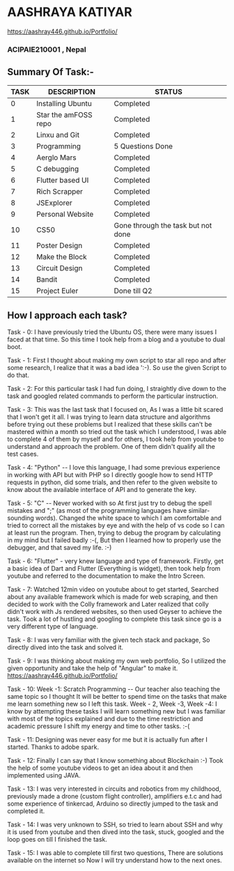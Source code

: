 # AASHRAYA KATIYAR
https://aashray446.github.io/Portfolio/
### ACIPAIE210001 , Nepal
## Summary Of Task:-
| TASK 	| DESCRIPTION          	| STATUS                             	|
|------	|----------------------	|------------------------------------	|
| 0    	| Installing Ubuntu    	| Completed                          	|
| 1    	| Star the amFOSS repo 	| Completed                          	|
| 2    	| Linxu and Git        	| Completed                          	|
| 3    	| Programming          	| 5 Questions Done                   	|
| 4    	| Aerglo Mars          	| Completed                          	|
| 5    	| C debugging          	| Completed                          	|
| 6    	| Flutter based UI     	| Completed                          	|
| 7    	| Rich Scrapper        	| Completed                          	|
| 8    	| JSExplorer           	| Completed                          	|
| 9    	| Personal Website     	| Completed                          	|
| 10   	| CS50                 	| Gone through the task but not done 	|
| 11   	| Poster Design        	| Completed                          	|
| 12   	| Make the Block       	| Completed                          	|
| 13   	| Circuit Design       	| Completed                          	|
| 14   	| Bandit               	| Completed                          	|
| 15   	| Project Euler        	| Done till Q2                       	|

## How I approach each task?
Task - 0: I have previously tried the Ubuntu OS, there were many issues I faced at that time. So this time I took help from a blog and a youtube to dual boot.

Task - 1: First I thought about making my own script to star all repo and after some research, I realize that it was a bad idea ':-). So use the given Script to do that.

Task - 2: For this particular task I had fun doing, I straightly dive down to the task and googled related commands to perform the particular instruction.

Task - 3: This was the last task that I focused on, As I was a little bit scared that I won't get it all. I was trying to learn data structure and algorithms before trying out these problems but I realized that these skills can't be mastered within a month so tried out the task which I understood, I was able to complete 4 of them by myself and for others,  I took help from youtube to understand and approach the problem.  One of them didn't qualify all the test cases.

Task - 4: "Python" -- I love this language, I had some previous experience in working with API but with PHP so I directly google how to send HTTP requests in python, did some trials, and then refer to the given website to know about the available interface of API and to generate the key.

Task - 5: "C" -- Never worked with so At first just try to debug the spell mistakes and ";" (as most of the programming languages have similar-sounding words). Changed the white space to which I am comfortable and tried to correct all the mistakes by eye and with the help of vs code so I can at least run the program. Then, trying to debug the program by calculating in my mind but I failed badly :-(, But then I learned how to properly use the debugger, and that saved my life. :-)

Task - 6: "Flutter" - very knew language and type of framework. Firstly, get a basic idea of Dart and Flutter (Everything is widget), then took help from youtube and referred to the documentation to make the Intro Screen.

Task - 7: Watched 12min video on youtube about to get started, Searched about any available framework which is made for web scraping, and then decided to work with the Colly framework and Later realized that colly didn't work with Js rendered websites, so then used Geyser to achieve the task. Took a lot of hustling and googling to complete this task since go is a very different type of language.

Task - 8: I was very familiar with the given tech stack and package, So directly dived into the task and solved it.

Task - 9: I was thinking about making my own web portfolio, So I utilized the given opportunity and take the help of "Angular" to make it.
https://aashray446.github.io/Portfolio/

Task - 10: Week -1: Scratch Programming  -- Our teacher also teaching the same topic so I thought It will be better to spend time on the tasks that make me learn something new so I left this task.
Week - 2, Week -3, Week -4: I know by attempting these tasks I will learn something new but I was familiar with most of the topics explained and due to the time restriction and academic pressure I shift my energy and time to other tasks. :-(

Task - 11: Designing was never easy for me but it is actually fun after I started. Thanks to adobe spark.

Task - 12: Finally I can say that I know something about Blockchain :-) Took the help of some youtube videos to get an idea about it and then implemented using JAVA.

Task - 13: I was very interested in circuits and robotics from my childhood, previously made a drone (custom flight controller), amplifiers e.t.c and had some experience of tinkercad, Arduino so directly jumped to the task and completed it.

Task - 14: I was very unknown to SSH, so tried to learn about SSH and why it is used from youtube and then dived into the task, stuck, googled and the loop goes on till I finished the task.

Task - 15: I was able to complete till first two questions, There are solutions available on the internet so Now I will try understand how to the next ones.
